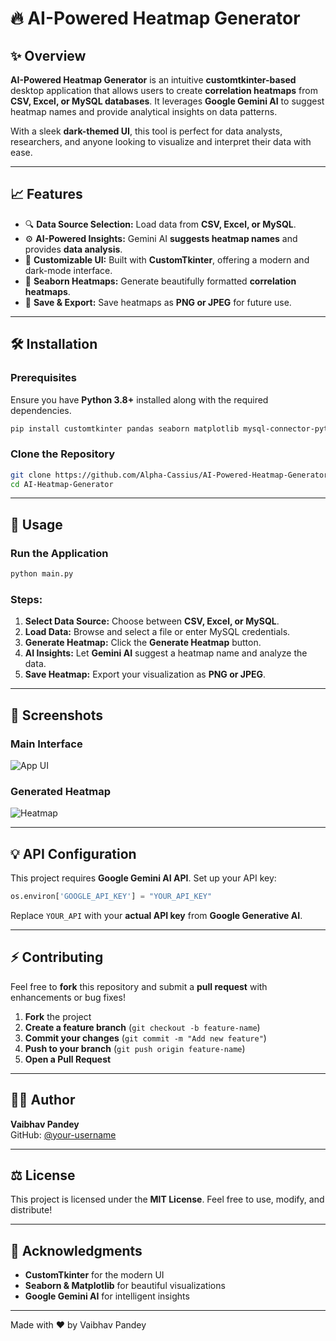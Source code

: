 # 🔥 AI-Powered Heatmap Generator

## ✨ Overview
**AI-Powered Heatmap Generator** is an intuitive **customtkinter-based** desktop application that allows users to create **correlation heatmaps** from **CSV, Excel, or MySQL databases**. It leverages **Google Gemini AI** to suggest heatmap names and provide analytical insights on data patterns.

With a sleek **dark-themed UI**, this tool is perfect for data analysts, researchers, and anyone looking to visualize and interpret their data with ease.

---

## 📈 Features
- 🔍 **Data Source Selection:** Load data from **CSV, Excel, or MySQL**.
- ⚙️ **AI-Powered Insights:** Gemini AI **suggests heatmap names** and provides **data analysis**.
- 🌌 **Customizable UI:** Built with **CustomTkinter**, offering a modern and dark-mode interface.
- 🎨 **Seaborn Heatmaps:** Generate beautifully formatted **correlation heatmaps**.
- 📂 **Save & Export:** Save heatmaps as **PNG or JPEG** for future use.

---

## 🛠️ Installation
### Prerequisites
Ensure you have **Python 3.8+** installed along with the required dependencies.

```bash
pip install customtkinter pandas seaborn matplotlib mysql-connector-python google-generativeai
```

### Clone the Repository
```bash
git clone https://github.com/Alpha-Cassius/AI-Powered-Heatmap-Generator.git
cd AI-Heatmap-Generator
```

---

## 💪 Usage
### Run the Application
```bash
python main.py
```

### Steps:
1. **Select Data Source:** Choose between **CSV, Excel, or MySQL**.
2. **Load Data:** Browse and select a file or enter MySQL credentials.
3. **Generate Heatmap:** Click the **Generate Heatmap** button.
4. **AI Insights:** Let **Gemini AI** suggest a heatmap name and analyze the data.
5. **Save Heatmap:** Export your visualization as **PNG or JPEG**.

---

## 🌟 Screenshots
### **Main Interface**
![App UI](https://via.placeholder.com/800x400?text=Main+Interface)

### **Generated Heatmap**
![Heatmap](https://via.placeholder.com/800x400?text=Sample+Heatmap)

---

## 💡 API Configuration
This project requires **Google Gemini AI API**. Set up your API key:

```python
os.environ['GOOGLE_API_KEY'] = "YOUR_API_KEY"
```
Replace `YOUR_API` with your **actual API key** from **Google Generative AI**.

---

## ⚡ Contributing
Feel free to **fork** this repository and submit a **pull request** with enhancements or bug fixes!

1. **Fork** the project
2. **Create a feature branch** (`git checkout -b feature-name`)
3. **Commit your changes** (`git commit -m "Add new feature"`)
4. **Push to your branch** (`git push origin feature-name`)
5. **Open a Pull Request**

---

## 👨‍💻 Author
**Vaibhav Pandey**  
GitHub: [@your-username](https://github.com/Alpha-Cassius)

---

## ⚖️ License
This project is licensed under the **MIT License**. Feel free to use, modify, and distribute!

---

## 📢 Acknowledgments
- **CustomTkinter** for the modern UI
- **Seaborn & Matplotlib** for beautiful visualizations
- **Google Gemini AI** for intelligent insights

---

Made with ❤️ by Vaibhav Pandey

